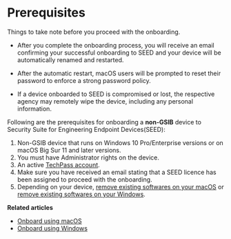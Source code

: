 # Prerequisites
<div class="warn">

Things to take note before you proceed with the onboarding.

  - After you complete the onboarding process, you will receive an email confirming your successful onboarding to SEED and your device will be automatically renamed and restarted.

  - After the automatic restart, macOS users will be prompted to reset their password to enforce a strong password policy.

  - If a device onboarded to SEED is compromised or lost, the respective agency may remotely wipe the device, including any personal information.

<!--
</details>
<br>

<details>
<summary>Note for public officers onboarding a device to SEED for TechPass organisation.</summary>

If you are a public officer who wants to onboard a device to SEED for TechPass organisation:

1. Get a vendor TechPass account.

2. If this device was already onboarded in to SEED, offboard it from SEED using your public officer TechPass account.

3. Onboard your device to SEED using your vendor TechPass account.

</details>
<br>

<details>
<summary>Note for vendors onboarding a device to SEED for WOG organisation.</summary>

If you are a vendor who wants to onboard a device to SEED for WOG organisation:

1. Get a public officer TechPass account.
2. If this device was already onboarded in to SEED, offboard it from SEED using your vendor TechPass account.
3. Onboard your device to SEED using your public officer TechPass account.

</details>-->
</div>


Following are the prerequisites for onboarding a **non-GSIB** device to Security Suite for Engineering Endpoint Devices(SEED):

1. Non-GSIB device that runs on Windows 10 Pro/Enterprise versions or on macOS Big Sur 11 and later versions.
2. You must have Administrator rights on the device.
3. An active [TechPass account](https://docs.developer.tech.gov.sg/docs/techpass-user-guide/#/).
4. Make sure you have received an email stating that a SEED licence has been assigned to proceed with the onboarding.
5. Depending on your device, [remove existing softwares on your macOS](seed-pre-onboarding-clean-up-instructions-for-macos) or [remove existing softwares on your Windows](seed-pre-onboarding-clean-up-instructions-for-windows).

**Related articles**
- [Onboard using macOS](seed-onboarding-instructions-for-macos)
- [Onboard using Windows](seed-onboarding-instructions-windows)
